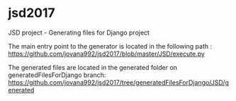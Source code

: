 # jsd2017
JSD project - Generating files for Django project

The main entry point to the generator is located in the following path : 
https://github.com/jovana992/jsd2017/blob/master/JSD/execute.py

The generated files are located in the generated folder on generatedFilesForDjango branch: 
https://github.com/jovana992/jsd2017/tree/generatedFilesForDjango/JSD/generated

